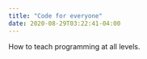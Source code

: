 ```yaml
---
title: "Code for everyone"
date: 2020-08-29T03:22:41-04:00
---
```


How to teach programming at all levels.
<!--more-->


